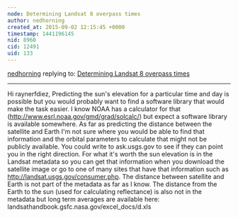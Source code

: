 ```yaml
---
node: Determining Landsat 8 overpass times
author: nedhorning
created_at: 2015-09-02 12:15:45 +0000
timestamp: 1441196145
nid: 8960
cid: 12491
uid: 133
---
```




[nedhorning](../profile/nedhorning) replying to: [Determining Landsat 8 overpass times](../notes/nedhorning/08-02-2013/determining-landsat-8-overpass-times)

----
Hi  raynerfdiez, Predicting the sun's elevation for a particular time and day is possible but you would probably want to find a software library that would make the task easier. I know NOAA has a calculator for that (http://www.esrl.noaa.gov/gmd/grad/solcalc/) but expect a software library is available somewhere. As far as predicting the distance between the satellite and Earth I'm not sure where you would be able to find that information and the orbital parameters to calculate that might not be publicly available. You could write to ask.usgs.gov to see if they can point you in the right direction. For what it's worth the sun elevation is in the Landsat metadata so you can get that information when you download the satellite image or go to one of many sites that have that information such as http://landsat.usgs.gov/consumer.php. The distance between satellite and Earth is not part of the metadata as far as I know. The distance from the Earth to the sun  (used for calculating reflectance) is also not in the metadata but long term averages are available here: landsathandbook.gsfc.nasa.gov/excel_docs/d.xls
